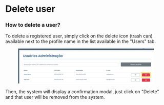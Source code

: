 # Delete user

### How to delete a user?

To delete a registered user, simply click on the delete icon (trash can) available next to the profile name in the list available in the "Users" tab.

<figure><img src="../../../../.gitbook/assets/image (11).png" alt=""><figcaption></figcaption></figure>

Then, the system will display a confirmation modal, just click on "Delete" and that user will be removed from the system.

<figure><img src="../../../../.gitbook/assets/Excluir usuário.png" alt=""><figcaption></figcaption></figure>
